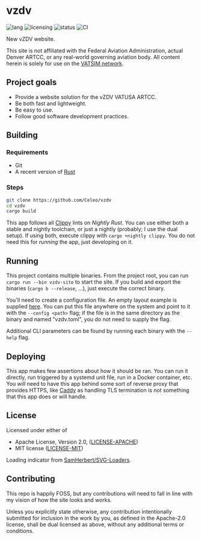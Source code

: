 # vzdv

![lang](https://img.shields.io/badge/lang-rust-orange)
![licensing](https://img.shields.io/badge/license-MIT_or_Apache_2.0-blue)
![status](https://img.shields.io/badge/project_status-in_dev-red)
![CI](https://github.com/Celeo/vzdv/actions/workflows/ci.yml/badge.svg)

New vZDV website.

This site is not affiliated with the Federal Aviation Administration, actual Denver ARTCC, or any real-world governing aviation body.
All content herein is solely for use on the [VATSIM network](https://vatsim.net/).

## Project goals

- Provide a website solution for the vZDV VATUSA ARTCC.
- Be both fast and lightweight.
- Be easy to use.
- Follow good software development practices.

## Building

### Requirements

- Git
- A recent version of [Rust](https://www.rust-lang.org/tools/install)

### Steps

```sh
git clone https://github.com/Celeo/vzdv
cd vzdv
cargo build
```

This app follows all [Clippy](https://doc.rust-lang.org/clippy/) lints on _Nightly Rust_. You can use either both a stable and nightly toolchain, or just a nightly (probably; I use the dual setup). If using both, execute clippy with `cargo +nightly clippy`. You do not need this for _running_ the app, just developing on it.

## Running

This project contains multiple binaries. From the project root, you can run `cargo run --bin vzdv-site` to start the site. If you build and export the binaries (`cargo b --release`, ...), just execute the correct binary.

You'll need to create a configuration file. An empty layout example is supplied [here](./vzdv.sample.toml). You can put this file anywhere on the system and point to it with the `--config <path>` flag; if the file is in the same directory as the binary and named "vzdv.toml", you do not need to supply the flag.

Additional CLI parameters can be found by running each binary with the `--help` flag.

## Deploying

This app makes few assertions about how it should be ran. You can run it directly, run triggered by a systemd unit file, run in a Docker container, etc. You _will_ need to have this app behind some sort of reverse proxy that provides HTTPS, like [Caddy](https://caddyserver.com/) as handling TLS termination is not something that this app does or will handle.

## License

Licensed under either of

* Apache License, Version 2.0, ([LICENSE-APACHE](LICENSE-APACHE))
* MIT license ([LICENSE-MIT](LICENSE-MIT))

Loading indicator from [SamHerbert/SVG-Loaders](https://github.com/SamHerbert/SVG-Loaders).

## Contributing

This repo is happily FOSS, but any contributions will need to fall in line with my vision of how the site looks and works.

Unless you explicitly state otherwise, any contribution intentionally submitted for inclusion in the work by you, as defined in the Apache-2.0 license, shall be dual licensed as above, without any additional terms or conditions.

